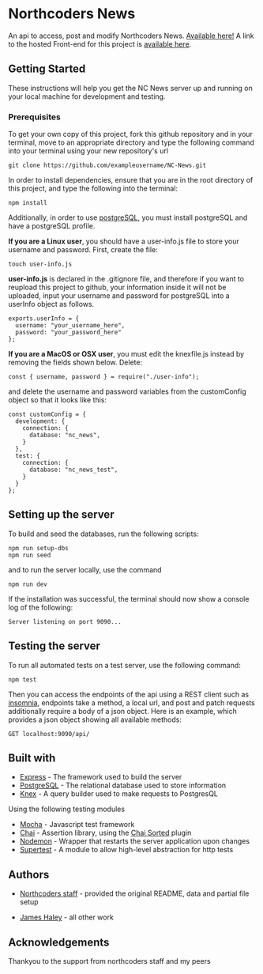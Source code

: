 # Northcoders News

An api to access, post and modify Northcoders News. [Available here!](https://nc-news-jamesteh.herokuapp.com/api)
A link to the hosted Front-end for this project is [available here](https://nc-news-jamestehaley.netlify.com).

## Getting Started

These instructions will help you get the NC News server up and running on your local machine for development and testing.

### Prerequisites

To get your own copy of this project, fork this github repository and in your terminal, move to an appropriate directory and type the following command into your terminal using your new repository's url

```
git clone https://github.com/exampleusername/NC-News.git
```

In order to install dependencies, ensure that you are in the root directory of this project, and type the following into the terminal:

```
npm install
```

Additionally, in order to use [postgreSQL](https://www.postgresql.org/), you must install postgreSQL and have a postgreSQL profile.

**If you are a Linux user**, you should have a user-info.js file to store your username and password. First, create the file:

```
touch user-info.js
```

**user-info.js** is declared in the .gitignore file, and therefore if you want to reupload this project to github, your information inside it will not be uploaded, input your username and password for postgreSQL into a userInfo object as follows.

```
exports.userInfo = {
  username: "your_username_here",
  password: "your_password_here"
};
```

**If you are a MacOS or OSX user**, you must edit the knexfile.js instead by removing the fields shown below. Delete:

```
const { username, password } = require("./user-info");
```

and delete the username and password variables from the customConfig object so that it looks like this:

```
const customConfig = {
  development: {
    connection: {
      database: "nc_news",
    }
  },
  test: {
    connection: {
      database: "nc_news_test",
    }
  }
};
```

## Setting up the server

To build and seed the databases, run the following scripts:

```
npm run setup-dbs
npm run seed
```

and to run the server locally, use the command

```
npm run dev
```

If the installation was successful, the terminal should now show a console log of the following:

```
Server listening on port 9090...
```

## Testing the server

To run all automated tests on a test server, use the following command:

```
npm test
```

Then you can access the endpoints of the api using a REST client such as [insomnia](https://insomnia.rest/), endpoints take a method, a local url, and post and patch requests additionally require a body of a json object. Here is an example, which provides a json object showing all available methods:

```
GET localhost:9090/api/
```

## Built with

- [Express](https://expressjs.com/) - The framework used to build the server
- [PostgreSQL](https://www.postgresql.org) - The relational database used to store information
- [Knex](http://knexjs.org/) - A query builder used to make requests to PostgresQL

Using the following testing modules

- [Mocha](https://mochajs.org/) - Javascript test framework
- [Chai](https://www.chaijs.com/) - Assertion library, using the [Chai Sorted](https://www.chaijs.com/plugins/chai-sorted/) plugin
- [Nodemon](https://nodemon.io/) - Wrapper that restarts the server application upon changes
- [Supertest](https://www.npmjs.com/package/supertest) - A module to allow high-level abstraction for http tests

## Authors

- [Northcoders staff](https://northcoders.com) - provided the original README, data and partial file setup

* [James Haley](https://github.com/jamestehaley) - all other work

## Acknowledgements

Thankyou to the support from northcoders staff and my peers

